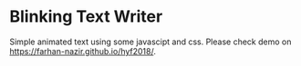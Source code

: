 # Blinking Text Writer

Simple animated text using some javascipt and css.
Please check demo on https://farhan-nazir.github.io/hyf2018/.
